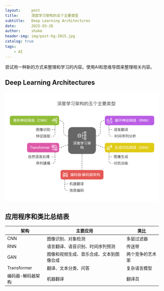 ```yaml
---
layout:     post
title:      深度学习架构的五个主要类型
subtitle:   Deep Learning Architectures
date:       2025-03-26
author:     shake
header-img: img/post-bg-2015.jpg
catalog: true
tags:
    - AI
---
```


尝试用一种新的方式来整理和学习的内容。使用AI和思维导图来整理相关内容。

## Deep Learning Architectures

![Deep Learning Architectures](/img/2025/mar/deep1.png "deepDeep Learning Architectures")



## 应用程序和类比总结表

| 架构                  | 主要应用                              | 类比                     |
|-----------------------|---------------------------------------|--------------------------|
| CNN                   | 图像识别、对象检测                    | 多层过滤器               |
| RNN                   | 语言翻译、语音识别、时间序列预测      | 传送带                   |
| GAN                   | 图像和视频生成、音乐合成、文本到图像合成 | 两个竞争的艺术家         |
| Transformer           | 翻译、文本分类、问答                  | 复杂语言模型             |
| 编码器-解码器架构     | 机器翻译                            | 翻译员                   |
